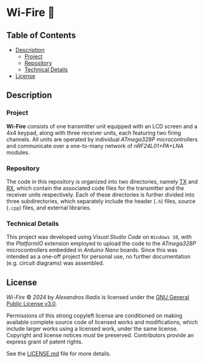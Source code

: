 # Wi-Fire 🧨


## Table of Contents

- [Description](#description)
    - [Project](#project)
    - [Repository](#repository)
    - [Technical Details](#technical-details)
- [License](#license)


## Description

### Project
**Wi-Fire** consists of one transmitter unit equipped with an LCD screen and a 4x4 keypad, along with three receiver units, each featuring two firing channels. All units are operated by individual *ATmega328P* microcontrollers and communicate over a one-to-many network of *nRF24L01+PA+LNA* modules.

### Repository
The code in this repository is organized into two directories, namely [TX](TX) and [RX](RX), which contain the associated code files for the transmitter and the receiver units respectively. Each of these directories is further divided into three subdirectories, which separately include the header (`.h`) files, source (`.cpp`) files, and external libraries.

### Technical Details
This project was developed using *Visual Studio Code* on `Windows 10`, with the *PlatformIO* extension employed to upload the code to the *ATmega328P* microcontrollers embedded in *Arduino Nano* boards. Since this was intended as a one-off project for personal use, no further documentation (e.g. circuit diagrams) was assembled.


## License

*Wi-Fire* © *2024* by *Alexandros Iliadis* is licensed under the [GNU General Public License v3.0](https://choosealicense.com/licenses/gpl-3.0/).

Permissions of this strong copyleft license are conditioned on making available complete source code of licensed works and modifications, which include larger works using a licensed work, under the same license. Copyright and license notices must be preserved. Contributors provide an express grant of patent rights.

See the [LICENSE.md](LICENSE.md) file for more details.